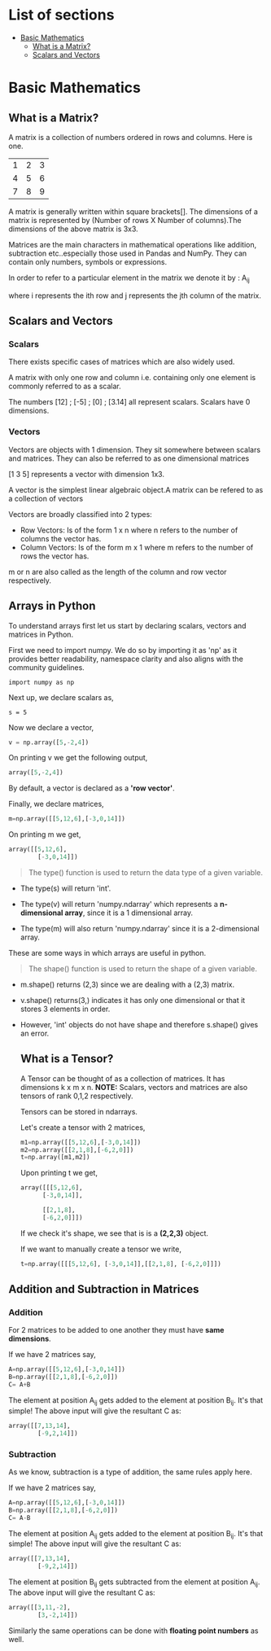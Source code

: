 # List of sections

* [Basic Mathematics](#BasicMaths)
   * [What is a Matrix?](#Matrix-Intro)
   * [Scalars and Vectors](#Scalars-Vectors)

# Basic Mathematics
## What is a Matrix?
A matrix is a collection of numbers ordered in rows and columns. Here is one.

<body>
    <table>
        <tr>
            <td>1</td>
            <td>2</td>
            <td>3</td>
        </tr>
        <tr>
            <td>4</td>
            <td>5</td>
            <td>6</td>
        </tr>
        <tr>
            <td>7</td>
            <td>8</td>
            <td>9</td>
        </tr>
    </table>
</body>


A matrix is generally written within square brackets[]. The dimensions of a matrix is represented by (Number of rows X Number of columns).The dimensions of the above matrix is 3x3.

Matrices are the main characters in mathematical operations like addition, subtraction etc..especially those used in Pandas and NumPy. They can contain only numbers, symbols or expressions.

In order to refer to a particular element in the matrix we denote it by : 
A<sub>ij</sub>

where i represents the ith row and j represents the jth column of the matrix.

## Scalars and Vectors
### Scalars
There exists specific cases of matrices which are also widely used.

A matrix with only one row and column i.e. containing only one element is commonly referred to as a scalar.

The numbers [12] ; [-5] ; [0] ; [3.14] all represent scalars. Scalars have 0 dimensions.

### Vectors
Vectors are objects with 1 dimension. They sit somewhere between scalars and matrices. They can also be referred to as one dimensional matrices

[1 3 5] represents a vector with dimension 1x3.

A vector is the simplest linear algebraic object.A matrix can be refered to as a collection of vectors

Vectors are broadly classified into 2 types:
- Row Vectors: Is of the form 1 x n where n refers to the number of columns the vector has. 
- Column Vectors: Is of the form m x 1 where m refers to the number of rows the vector has.

m or n are also called as the length of the column and row vector respectively.

## Arrays in Python

To understand arrays first let us start by declaring scalars, vectors and matrices in Python.

First we need to import numpy. We do so by importing it as 'np' as it provides better readability, namespace clarity and also aligns with the community guidelines.

```
import numpy as np
```
Next up, we declare scalars as,
```
s = 5
```



Now we declare a vector,
```python
v = np.array([5,-2,4])
```
On printing v we get the following output,
```python
array([5,-2,4])
```
By default, a vector is declared as a **'row vector'**.

Finally, we declare matrices,
```python
m=np.array([[5,12,6],[-3,0,14]])
```
On printing m we get,
```python
array([[5,12,6],
        [-3,0,14]])
```
> The type() function is used to return the data type of a given variable.

* The type(s) will return 'int'.

* The type(v) will return 'numpy.ndarray' which represents a **n-dimensional array**, since it is a 1 dimensional array.
 
 * The type(m) will also return 'numpy.ndarray' since it is a 2-dimensional array.

These are some ways in which arrays are useful in python.

> The shape() function is used to return the shape of a given variable.

* m.shape() returns (2,3) since we are dealing with a (2,3) matrix.

* v.shape() returns(3,) indicates it has only one dimensional or that it stores 3 elements in order.

* However, 'int' objects do not have shape and therefore s.shape() gives an error.

  ## What is a Tensor?
  A Tensor can be thought of as a collection of matrices. It has dimensions k x m x n.
  **NOTE:** Scalars, vectors and matrices are also tensors of rank 0,1,2 respectively.

  Tensors can be stored in ndarrays.

  Let's create a tensor with 2 matrices,
  ```python
  m1=np.array([[5,12,6],[-3,0,14]])
  m2=np.array([[2,1,8],[-6,2,0]])
  t=np.array([m1,m2])
  ```
  Upon printing t we get,
  ```python
  array([[[5,12,6],
        [-3,0,14]],
  
        [[2,1,8],
        [-6,2,0]]])
  ```
  If we check it's shape, we see that is is a **(2,2,3)** object.

  If we want to manually create a tensor we write,
    ```python
    t=np.array([[[5,12,6], [-3,0,14]],[[2,1,8], [-6,2,0]]])
    ```
 ## Addition and Subtraction in Matrices

 ### Addition
 For 2 matrices to be added to one another they must have **same dimensions**.

 If we have 2 matrices say,

```python
A=np.array([[5,12,6],[-3,0,14]])
B=np.array([[2,1,8],[-6,2,0]])
C= A+B
  ```
The element at position A<sub>ij</sub> gets added to the element at position B<sub>ij</sub>. It's that simple!
The above input will give the resultant C as:
```python
array([[7,13,14],
        [-9,2,14]])
```
### Subtraction

As we know, subtraction is a type of addition, the same rules apply here.

 If we have 2 matrices say,

```python
A=np.array([[5,12,6],[-3,0,14]])
B=np.array([[2,1,8],[-6,2,0]])
C= A-B
  ```
The element at position A<sub>ij</sub> gets added to the element at position B<sub>ij</sub>. It's that simple!
The above input will give the resultant C as:
```python
array([[7,13,14],
        [-9,2,14]])
```
The element at position B<sub>ij</sub> gets subtracted from the element at position A<sub>ij</sub>.
The above input will give the resultant C as:
```python
array([[3,11,-2],
        [3,-2,14]])
```
Similarly the same operations can be done with **floating point numbers** as well.


